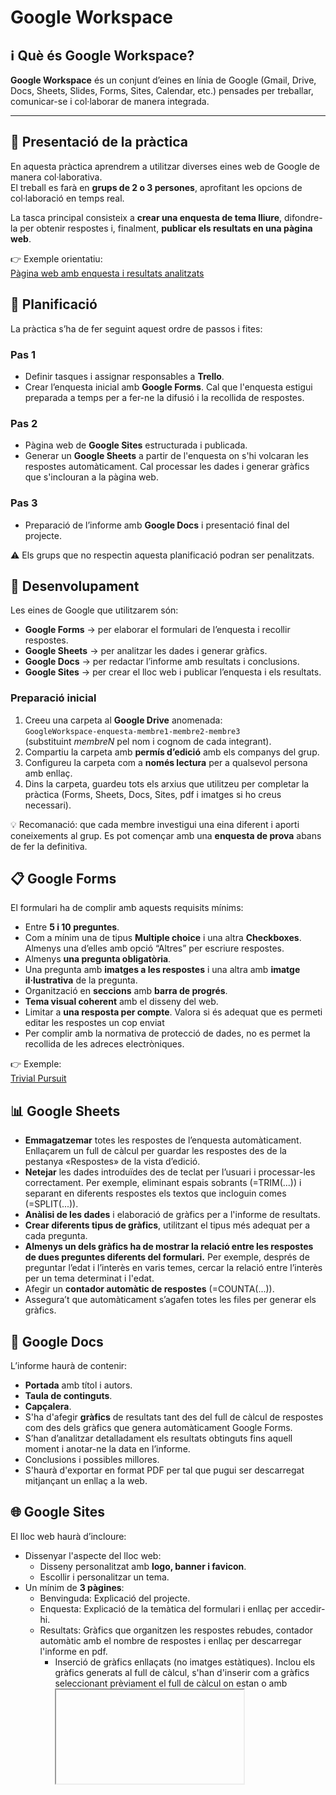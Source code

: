 # Google Workspace

## ℹ️ Què és Google Workspace?

**Google Workspace** és un conjunt d’eines en línia de Google (Gmail, Drive, Docs, Sheets, Slides, Forms, Sites, Calendar, etc.) pensades per treballar, comunicar-se i col·laborar de manera integrada.

---

## 📝 Presentació de la pràctica

En aquesta pràctica aprendrem a utilitzar diverses eines web de Google de manera col·laborativa.  
El treball es farà en **grups de 2 o 3 persones**, aprofitant les opcions de col·laboració en temps real.  

La tasca principal consisteix a **crear una enquesta de tema lliure**, difondre-la per obtenir respostes i, finalment, **publicar els resultats en una pàgina web**.

👉 Exemple orientatiu:  
[Pàgina web amb enquesta i resultats analitzats](https://sites.google.com/xtec.cat/enquesta-programacio)

## 📌 Planificació

La pràctica s’ha de fer seguint aquest ordre de passos i fites:

### Pas 1
- Definir tasques i assignar responsables a **Trello**.  
- Crear l’enquesta inicial amb **Google Forms**. Cal que l'enquesta estigui preparada a temps per a fer-ne la difusió i la recollida de respostes.  

### Pas 2
- Pàgina web de **Google Sites** estructurada i publicada.  
- Generar un **Google Sheets** a partir de l'enquesta on s'hi volcaran les respostes automàticament. Cal processar les dades i generar gràfics que s'inclouran a la pàgina web.  

### Pas 3
- Preparació de l’informe amb **Google Docs** i presentació final del projecte.  

⚠️ Els grups que no respectin aquesta planificació podran ser penalitzats.

## 🔧 Desenvolupament

Les eines de Google que utilitzarem són:

- **Google Forms** → per elaborar el formulari de l’enquesta i recollir respostes.  
- **Google Sheets** → per analitzar les dades i generar gràfics.  
- **Google Docs** → per redactar l’informe amb resultats i conclusions.
- **Google Sites** → per crear el lloc web i publicar l’enquesta i els resultats.  

### Preparació inicial
1. Creeu una carpeta al **Google Drive** anomenada:  
   `GoogleWorkspace-enquesta-membre1-membre2-membre3`  
   (substituint *membreN* pel nom i cognom de cada integrant).  
2. Compartiu la carpeta amb **permís d’edició** amb els companys del grup.  
3. Configureu la carpeta com a **només lectura** per a qualsevol persona amb enllaç.  
4. Dins la carpeta, guardeu tots els arxius que utilitzeu per completar la pràctica (Forms, Sheets, Docs, Sites, pdf i imatges si ho creus necessari).  

💡 Recomanació: que cada membre investigui una eina diferent i aporti coneixements al grup. Es pot començar amb una **enquesta de prova** abans de fer la definitiva.

## 📋 Google Forms

El formulari ha de complir amb aquests requisits mínims:

- Entre **5 i 10 preguntes**.  
- Com a mínim una de tipus **Multiple choice** i una altra **Checkboxes**. Almenys una d’elles amb opció “Altres” per escriure respostes.  
- Almenys **una pregunta obligatòria**.  
- Una pregunta amb **imatges a les respostes** i una altra amb **imatge il·lustrativa** de la pregunta.  
- Organització en **seccions** amb **barra de progrés**.  
- **Tema visual coherent** amb el disseny del web.  
- Limitar a **una resposta per compte**. Valora si és adequat que es permeti editar les respostes un cop enviat
- Per complir amb la normativa de protecció de dades, no es permet la recollida de les adreces electròniques.

👉 Exemple:  
[Trivial Pursuit](https://forms.gle/XwYoTPDCskCrNrBE6)

## 📊 Google Sheets

- **Emmagatzemar** totes les respostes de l’enquesta automàticament. Enllaçarem un full de càlcul per guardar les respostes des de la pestanya «Respostes» de la vista d’edició.
- **Netejar** les dades introduïdes des de teclat per l’usuari i processar-les correctament. Per exemple, eliminant espais sobrants (=TRIM(...)) i separant en diferents respostes els textos que incloguin comes (=SPLIT(...)).
- **Anàlisi de les dades** i elaboració de gràfics per a l'informe de resultats.
- **Crear diferents tipus de gràfics**, utilitzant el tipus més adequat per a cada pregunta.
- **Almenys un dels gràfics ha de mostrar la relació entre les respostes de dues preguntes diferents del formulari.** Per exemple, després de preguntar l’edat i l’interès en varis temes, cercar la relació entre l’interès per un tema determinat i l'edat.
- Afegir un **contador automàtic de respostes** (=COUNTA(...)).
- Assegura’t que automàticament s’agafen totes les files per generar els gràfics.

## 📑 Google Docs

L’informe haurà de contenir:

- **Portada** amb títol i autors.  
- **Taula de continguts**.  
- **Capçalera**.  
- S'ha d'afegir **gràfics** de resultats tant des del full de càlcul de respostes com des dels gràfics que genera automàticament Google Forms.
- S’han d’analitzar detalladament els resultats obtinguts fins aquell moment i anotar-ne la data en l’informe.
- Conclusions i possibles millores.  
- S'haurà d'exportar en format PDF per tal que pugui ser descarregat mitjançant un enllaç a la web.

## 🌐 Google Sites

El lloc web haurà d’incloure:

- Dissenyar l'aspecte del lloc web:
  - Disseny personalitzat amb **logo, banner i favicon**.
  - Escollir i personalitzar un tema.
- Un mínim de **3 pàgines**:
  - Benvinguda: Explicació del projecte.
  - Enquesta: Explicació de la temàtica del formulari i enllaç per accedir-hi.
  - Resultats: Gràfics que organitzen les respostes rebudes, contador automàtic amb el nombre de respostes i enllaç per descarregar l'informe en pdf.
      - Inserció de gràfics enllaçats (no imatges estàtiques). Inclou els gràfics generats al full de càlcul, s'han d'inserir com a gràfics seleccionant prèviament el full de càlcul on estan o amb <iframe>, per tal que estiguin enllaçats i s’actualitzin amb cada nova resposta. 
